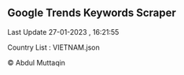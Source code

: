 

## Google Trends Keywords Scraper 
 
Last Update 27-01-2023 , 16:21:55

Country List :
VIETNAM.json



© Abdul Muttaqin 
